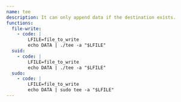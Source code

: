 ```yaml
---
name: tee
description: It can only append data if the destination exists.
functions:
  file-write:
    - code: |
        LFILE=file_to_write
        echo DATA | ./tee -a "$LFILE"
  suid:
    - code: |
        LFILE=file_to_write
        echo DATA | ./tee -a "$LFILE"
  sudo:
    - code: |
        LFILE=file_to_write
        echo DATA | sudo tee -a "$LFILE"
---
```

